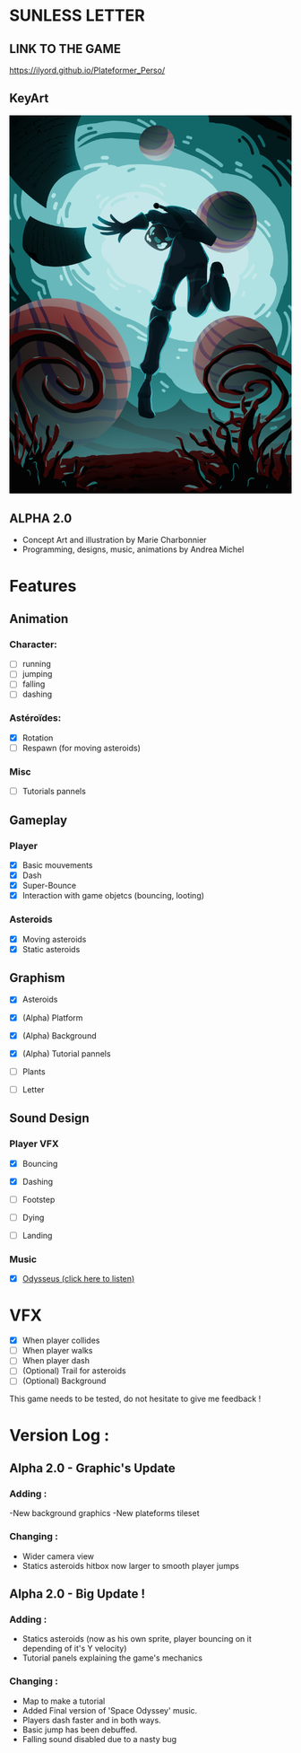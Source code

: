 # SUNLESS LETTER #

## LINK TO THE GAME ##
https://ilyord.github.io/Plateformer_Perso/

## KeyArt ##

![Sunless Letter](/assets/KeyArt_SunlessLetter_Borderless.png)

## ALPHA 2.0 ##

- Concept Art and illustration by Marie Charbonnier
- Programming, designs, music, animations by Andrea Michel

# Features #

## Animation ##

### Character: ###

- [ ] running
- [ ] jumping
- [ ] falling
- [ ] dashing

### Astéroïdes: ###

- [x] Rotation
- [ ] Respawn (for moving asteroids)

### Misc ###

-[ ] Tutorials pannels 

## Gameplay ##

### Player ###

- [x] Basic mouvements
- [X] Dash
- [X] Super-Bounce
- [X] Interaction with game objetcs (bouncing, looting)

### Asteroids ###

- [x] Moving asteroids
- [X] Static asteroids

## Graphism ##

- [X] Asteroids
- [x] \(Alpha) Platform
- [x] \(Alpha) Background
- [x] \(Alpha) Tutorial pannels
- [ ] Plants

- [ ] Letter

## Sound Design ##

### Player VFX ###

- [x] Bouncing
- [x] Dashing
- [ ] Footstep
- [ ] Dying 
- [ ] Landing


### Music ###

- [x] [Odysseus (click here to listen)](https://soundcloud.com/hitchrap/odysseus)

# VFX #

- [x] When player collides
- [ ] When player walks 
- [ ] When player dash
- [ ] \(Optional) Trail for asteroids
- [ ] \(Optional) Background

This game needs to be tested, do not hesitate to give me feedback !


# Version Log : #

## Alpha 2.0 - Graphic's Update

### Adding :

-New background graphics
-New plateforms tileset

### Changing :

- Wider camera view
- Statics asteroids hitbox now larger to smooth player jumps

## Alpha 2.0 - Big Update !

### Adding : 

- Statics asteroids (now as his own sprite, player bouncing on it depending of it's Y velocity)
- Tutorial panels explaining the game's mechanics

### Changing :

- Map to make a tutorial
- Added Final version of 'Space Odyssey' music.
- Players dash faster and in both ways.
- Basic jump has been debuffed.
- Falling sound disabled due to a nasty bug
